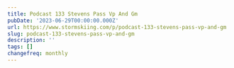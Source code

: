 ```yaml
---
title: Podcast 133 Stevens Pass Vp And Gm
pubDate: '2023-06-29T00:00:00.000Z'
url: https://www.stormskiing.com/p/podcast-133-stevens-pass-vp-and-gm
slug: podcast-133-stevens-pass-vp-and-gm
description: ''
tags: []
changefreq: monthly
---
```


<!-- Add post content below -->
